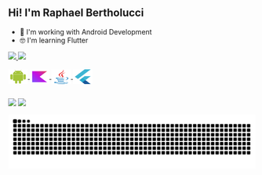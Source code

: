 ## Hi! I'm Raphael Bertholucci

- 🌱  I'm working with Android Development
- 🤓  I'm learning Flutter

 <div>
  <a href="https://github.com/raphaelbertholucci">
  <img height="150em" src="https://github-readme-stats.vercel.app/api?username=raphaelbertholucci&show_icons=true&theme=tokyonight&include_all_commits=true&count_private=true"/>
  <img height="150em" src="https://github-readme-stats.vercel.app/api/top-langs/?username=raphaelbertholucci&layout=compact&langs_count=7&theme=tokyonight"/>
</div>
<div style="display: inline_block"><br>
  <img align="center" alt="Android" height="30" width="40" src='https://github.com/devicons/devicon/blob/master/icons/android/android-plain.svg'>
  <img align="center" alt="Kotlin" height="30" width="40" src='https://github.com/devicons/devicon/blob/master/icons/kotlin/kotlin-original.svg'>
  <img align="center" alt="Java" height="30" width="40" src='https://github.com/devicons/devicon/blob/master/icons/java/java-original.svg'>
  <img align="center" alt="Flutter" height="30" width="40" src='https://github.com/devicons/devicon/blob/master/icons/flutter/flutter-original.svg'>
</div>
  
  ##
 
<div> 
  <a href = "mailto:raphaelbertholucci@gmail.com"><img src="https://img.shields.io/badge/-Gmail-%23333?style=for-the-badge&logo=gmail&logoColor=white" target="_blank"></a>
  <a href="https://www.linkedin.com/in/raphaelbertholucci" target="_blank"><img src="https://img.shields.io/badge/-LinkedIn-%230077B5?style=for-the-badge&logo=linkedin&logoColor=white" target="_blank"></a> 
 
  ![Snake animation](https://github.com/raphaelbertholucci/raphaelbertholucci/blob/output/github-contribution-grid-snake.svg)
 
</div>
